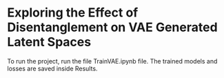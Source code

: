 # Exploring the Effect of Disentanglement on VAE Generated Latent Spaces

To run the project, run the file TrainVAE.ipynb file. The trained models and losses are saved inside Results. 
